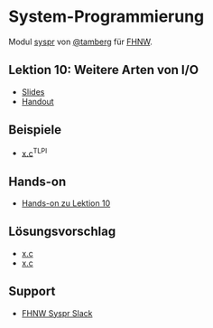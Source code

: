 # System-Programmierung
Modul [syspr]( https://www.fhnw.ch/de/studium/module/6008081) von [@tamberg](https://twitter.com/tamberg) für [FHNW](https://www.fhnw.ch/).

## Lektion 10: Weitere Arten von I/O
- [Slides](http://www.tamberg.org/fhnw/2018/Syspr10WeitereArtenVonIO.pdf)
- [Handout](http://www.tamberg.org/fhnw/2018/Syspr10WeitereArtenVonIOHandout.pdf)

## Beispiele
- [x.c](http://man7.org/tlpi/code/online/book/x/y.c.html)<sup>TLPI</sup>

## Hands-on
- [Hands-on zu Lektion 10](../../../../fhnw-syspr-work-10/blob/master/README.md)

## Lösungsvorschlag
- [x.c](x.c)
- [x.c](x.c)

## Support
- [FHNW Syspr Slack](https://fhnw-syspr.slack.com/)
